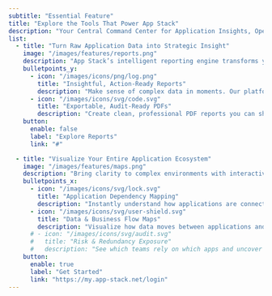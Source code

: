 ```yaml
---
subtitle: "Essential Feature"
title: "Explore the Tools That Power App Stack"
description: "Your Central Command Center for Application Insights, Operational Oversight, and Strategic IT Management — All in One Place."
list:
  - title: "Turn Raw Application Data into Strategic Insight"
    image: "/images/features/reports.png"
    description: "App Stack’s intelligent reporting engine transforms your application portfolio into a source of clarity — helping you uncover opportunities and identify redundancies"
    bulletpoints_y:
      - icon: "/images/icons/png/log.png"
        title: "Insightful, Action-Ready Reports"
        description: "Make sense of complex data in moments. Our platform distills scattered metrics into clear, executive-ready insights—revealing what’s driving performance, where costs are rising, and how to take action with confidence."
      - icon: "/images/icons/svg/code.svg"
        title: "Exportable, Audit-Ready PDFs"
        description: "Create clean, professional PDF reports you can share with stakeholders, use in board meetings, or submit during compliance reviews — no extra formatting, no manual work."
    button:
      enable: false
      label: "Explore Reports"
      link: "#"

  - title: "Visualize Your Entire Application Ecosystem"
    image: "/images/features/maps.png"
    description: "Bring clarity to complex environments with interactive maps of your applications, datasets, and organizational structure."
    bulletpoints_x:
      - icon: "/images/icons/svg/lock.svg"
        title: "Application Dependency Mapping"
        description: "Instantly understand how applications are connected, where dependencies exist, and how changes in one system could ripple through others."
      - icon: "/images/icons/svg/user-shield.svg"
        title: "Data & Business Flow Maps"
        description: "Visualize how data moves between applications and teams. See which departments depend on which tools — and spot inefficiencies before they grow."
      # - icon: "/images/icons/svg/audit.svg"
      #   title: "Risk & Redundancy Exposure"
      #   description: "See which teams rely on which apps and uncover opportunities for optimization."
    button:
      enable: true
      label: "Get Started"
      link: "https://my.app-stack.net/login"
---
```

